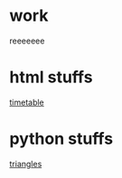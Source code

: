 # work
reeeeeee

# html stuffs
[timetable](/work/timetable.txt)

# python stuffs
[triangles](/work/triangles.txt)
